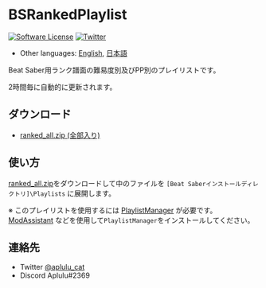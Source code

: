 # BSRankedPlaylist

[![Software License](https://img.shields.io/badge/license-MIT-brightgreen.svg)](LICENSE)
[![Twitter](https://img.shields.io/twitter/url?style=social&url=https%3A%2F%2Fgithub.com%2Faplulu%2Franked-playlist-generator)](https://twitter.com/intent/tweet?text=BSRankedPlaylist&url=https%3A%2F%2Fgithub.com%2Faplulu%2Fbs-ranked-playlist)

* Other languages: [English](README.md), [日本語](README.ja.md)

Beat Saber用ランク譜面の難易度別及びPP別のプレイリストです。

2時間毎に自動的に更新されます。

## ダウンロード

* [ranked_all.zip (全部入り)](https://github.com/aplulu/bs-ranked-playlist/releases/latest/download/ranked_all.zip)

## 使い方

[ranked_all.zip](https://github.com/aplulu/bs-ranked-playlist/releases/latest/download/ranked_all.zip
)をダウンロードして中のファイルを `[Beat Saberインストールディレクトリ]\Playlists` に展開します。

※ このプレイリストを使用するには [PlaylistManager](https://github.com/rithik-b/PlaylistManager) が必要です。
[ModAssistant](https://github.com/Assistant/ModAssistant) などを使用して`PlaylistManager`をインストールしてください。

## 連絡先

* Twitter [@aplulu_cat](https://twitter.com/aplulu_cat)
* Discord Aplulu#2369